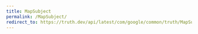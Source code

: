 ```yaml
---
title: MapSubject
permalink: /MapSubject/
redirect_to: https://truth.dev/api/latest/com/google/common/truth/MapSubject.html
---
```

